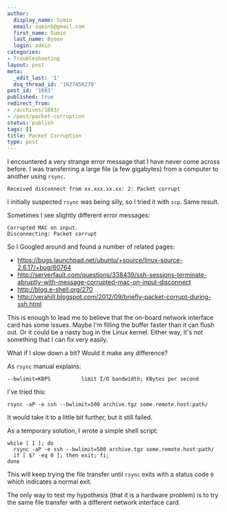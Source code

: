 ```yaml
---
author:
  display_name: Sumin
  email: suminb@gmail.com
  first_name: Sumin
  last_name: Byeon
  login: admin
categories:
- Troubleshooting
layout: post
meta:
  _edit_last: '1'
  dsq_thread_id: '1627458270'
post_id: '1883'
published: true
redirect_from:
- /archives/1883/
- /post/packet-corruption
status: publish
tags: []
title: Packet Corruption
type: post
---
```

I encountered a very strange error message that I have never come across before. I was transferring a large file (a few gigabytes) from a computer to another using `rsync`.

    Received disconnect from xx.xxx.xx.xx: 2: Packet corrupt

I initially suspected `rsync` was being silly, so I tried it with `scp`. Same result.

Sometimes I see slightly different error messages:

    Corrupted MAC on input.
    Disconnecting: Packet corrupt

So I Googled around and found a number of related pages:

* <https://bugs.launchpad.net/ubuntu/+source/linux-source-2.6.17/+bug/60764>
* <http://serverfault.com/questions/338439/ssh-sessions-terminate-abruptly-with-message-corrupted-mac-on-input-disconnect>
* <http://blog.e-shell.org/270>
* <http://verahill.blogspot.com/2012/09/briefly-packet-corrupt-during-ssh.html>

This is enough to lead me to believe that the on-board network interface card has some issues. Maybe I'm filling the buffer faster than it can flush out. Or it could be a nasty bug in the Linux kernel. Either way, it's not something that I can fix very easily.

What if I slow down a bit? Would it make any difference?

As `rsync` manual explains:

    --bwlimit=KBPS          limit I/O bandwidth; KBytes per second

I've tried this:

    rsync -aP -e ssh --bwlimit=500 archive.tgz some.remote.host:path/

It would take it to a little bit further, but it still failed.

As a temporary solution, I wrote a simple shell script:

    while [ 1 ]; do
      rsync -aP -e ssh --bwlimit=500 archive.tgz some.remote.host:path/
      if [ $? -eq 0 ]; then exit; fi;
    done

This will keep trying the file transfer until `rsync` exits with a status code `0` which indicates a normal exit.

The only way to test my hypothesis (that it is a hardware problem) is to try the same file transfer with a different network interface card. 

